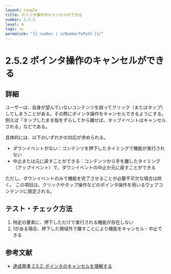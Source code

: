 ```yaml
---
layout: single
title: ポインタ操作のキャンセルができる
number: 2.5.2
level: A
tags: sc
permalink: "{{ number | scNumberToPath }}/"
---
```


# 2.5.2 ポインタ操作のキャンセルができる

## 詳細

ユーザーは、自身が望んでいないコンテンツを誤ってクリック（またはタップ）してしまうことがある。その際にポインタ操作をキャンセルできるようにする。例えば「タップしたまま指をずらしてから離せば、タップイベントはキャンセルされる」などである。

具体的には、以下のいずれかの対応が求められる。

- ダウンイベントがない：コンテンツを押下したタイミングで機能が実行されない
- 中止または元に戻すことができる：コンテンツから手を離したタイミング（アップイベント）で、ダウンイベントの中止か元に戻すことができる

ただし、ダウンイベントのみで機能を完了させることが必要不可欠な場合は除く。
この項目は、クリックやタップ操作などのポインタ操作を用いるウェブコンテンツに限定される。

## テスト・チェック方法

1. 特定の要素に、押下しただけで実行される機能が存在しない
2. 1がある場合、押下した領域外で離すことにより機能をキャンセル・中止できる

## 参考文献

- [達成基準 2.5.2: ポインタのキャンセルを理解する](https://waic.jp/docs/WCAG21/Understanding/pointer-cancellation.html)
